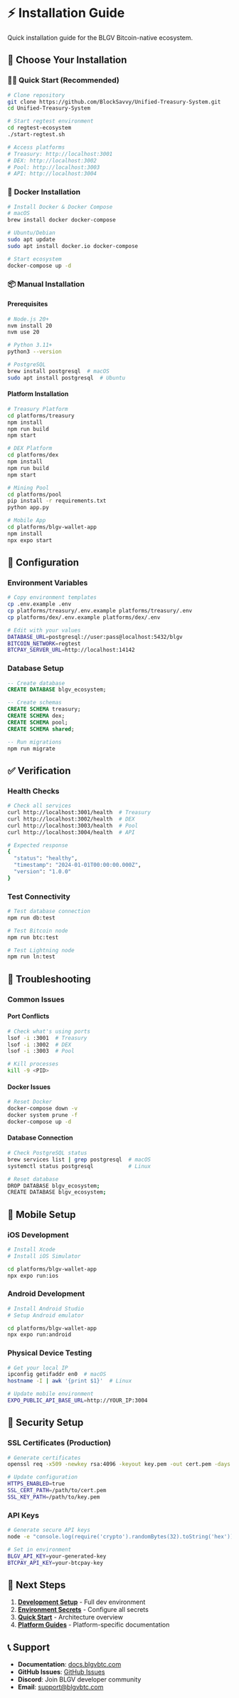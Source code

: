 # ⚡ Installation Guide

Quick installation guide for the BLGV Bitcoin-native ecosystem.

## 🎯 **Choose Your Installation**

### 🏃‍♂️ **Quick Start (Recommended)**
```bash
# Clone repository
git clone https://github.com/BlockSavvy/Unified-Treasury-System.git
cd Unified-Treasury-System

# Start regtest environment
cd regtest-ecosystem
./start-regtest.sh

# Access platforms
# Treasury: http://localhost:3001
# DEX: http://localhost:3002  
# Pool: http://localhost:3003
# API: http://localhost:3004
```

### 🐳 **Docker Installation**
```bash
# Install Docker & Docker Compose
# macOS
brew install docker docker-compose

# Ubuntu/Debian
sudo apt update
sudo apt install docker.io docker-compose

# Start ecosystem
docker-compose up -d
```

### 📦 **Manual Installation**

#### Prerequisites
```bash
# Node.js 20+
nvm install 20
nvm use 20

# Python 3.11+
python3 --version

# PostgreSQL
brew install postgresql  # macOS
sudo apt install postgresql  # Ubuntu
```

#### Platform Installation
```bash
# Treasury Platform
cd platforms/treasury
npm install
npm run build
npm start

# DEX Platform  
cd platforms/dex
npm install
npm run build
npm start

# Mining Pool
cd platforms/pool
pip install -r requirements.txt
python app.py

# Mobile App
cd platforms/blgv-wallet-app
npm install
npx expo start
```

## 🔧 **Configuration**

### Environment Variables
```bash
# Copy environment templates
cp .env.example .env
cp platforms/treasury/.env.example platforms/treasury/.env
cp platforms/dex/.env.example platforms/dex/.env

# Edit with your values
DATABASE_URL=postgresql://user:pass@localhost:5432/blgv
BITCOIN_NETWORK=regtest
BTCPAY_SERVER_URL=http://localhost:14142
```

### Database Setup
```sql
-- Create database
CREATE DATABASE blgv_ecosystem;

-- Create schemas
CREATE SCHEMA treasury;
CREATE SCHEMA dex;
CREATE SCHEMA pool;
CREATE SCHEMA shared;

-- Run migrations
npm run migrate
```

## ✅ **Verification**

### Health Checks
```bash
# Check all services
curl http://localhost:3001/health  # Treasury
curl http://localhost:3002/health  # DEX
curl http://localhost:3003/health  # Pool
curl http://localhost:3004/health  # API

# Expected response
{
  "status": "healthy",
  "timestamp": "2024-01-01T00:00:00.000Z",
  "version": "1.0.0"
}
```

### Test Connectivity
```bash
# Test database connection
npm run db:test

# Test Bitcoin node
npm run btc:test

# Test Lightning node
npm run ln:test
```

## 🚨 **Troubleshooting**

### Common Issues

#### Port Conflicts
```bash
# Check what's using ports
lsof -i :3001  # Treasury
lsof -i :3002  # DEX
lsof -i :3003  # Pool

# Kill processes
kill -9 <PID>
```

#### Docker Issues
```bash
# Reset Docker
docker-compose down -v
docker system prune -f
docker-compose up -d
```

#### Database Connection
```bash
# Check PostgreSQL status
brew services list | grep postgresql  # macOS
systemctl status postgresql           # Linux

# Reset database
DROP DATABASE blgv_ecosystem;
CREATE DATABASE blgv_ecosystem;
```

## 📱 **Mobile Setup**

### iOS Development
```bash
# Install Xcode
# Install iOS Simulator

cd platforms/blgv-wallet-app
npx expo run:ios
```

### Android Development
```bash
# Install Android Studio
# Setup Android emulator

cd platforms/blgv-wallet-app  
npx expo run:android
```

### Physical Device Testing
```bash
# Get your local IP
ipconfig getifaddr en0  # macOS
hostname -I | awk '{print $1}'  # Linux

# Update mobile environment
EXPO_PUBLIC_API_BASE_URL=http://YOUR_IP:3004
```

## 🔐 **Security Setup**

### SSL Certificates (Production)
```bash
# Generate certificates
openssl req -x509 -newkey rsa:4096 -keyout key.pem -out cert.pem -days 365

# Update configuration
HTTPS_ENABLED=true
SSL_CERT_PATH=/path/to/cert.pem
SSL_KEY_PATH=/path/to/key.pem
```

### API Keys
```bash
# Generate secure API keys
node -e "console.log(require('crypto').randomBytes(32).toString('hex'))"

# Set in environment
BLGV_API_KEY=your-generated-key
BTCPAY_API_KEY=your-btcpay-key
```

## 🚀 **Next Steps**

1. **[Development Setup](guides/development-setup)** - Full dev environment
2. **[Environment Secrets](ENVIRONMENT_SECRETS)** - Configure all secrets  
3. **[Quick Start](quick-start)** - Architecture overview
4. **[Platform Guides](../platforms)** - Platform-specific documentation

## 📞 **Support**

- **Documentation**: [docs.blgvbtc.com](https://docs.blgvbtc.com)
- **GitHub Issues**: [GitHub Issues](https://github.com/BlockSavvy/Unified-Treasury-System/issues)
- **Discord**: Join BLGV developer community
- **Email**: support@blgvbtc.com 